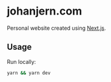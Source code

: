 # johanjern.com

Personal website created using [Next.js](https://nextjs.org/).

## Usage
Run locally:
```bash
yarn && yarn dev
```